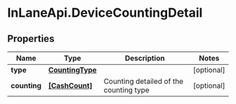 # InLaneApi.DeviceCountingDetail

## Properties
Name | Type | Description | Notes
------------ | ------------- | ------------- | -------------
**type** | [**CountingType**](CountingType.md) |  | [optional] 
**counting** | [**[CashCount]**](CashCount.md) | Counting detailed of the counting type | [optional] 
